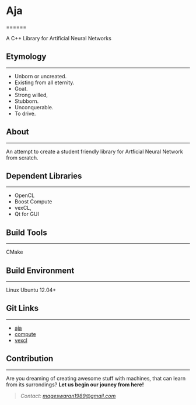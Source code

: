 # Aja
======

A C++ Library for Artificial Neural Networks  

## Etymology
------------
- Unborn or uncreated.
- Existing from all eternity.
- Goat.
- Strong willed, 
- Stubborn.
- Unconquerable.
- To drive.

## About
--------
An attempt to create a student friendly library for Artficial Neural Network from scratch.

## Dependent Libraries
----------------------
- OpenCL
- Boost Compute
- vexCL,
- Qt for GUI

## Build Tools
--------------
CMake

## Build Environment
--------------------
Linux Ubuntu 12.04+

## Git Links
------------
- [aja](https://github.com/Mageswaran1989/aja)
- [compute](https://github.com/kylelutz/compute)
- [vexcl](https://github.com/ddemidov/vexcl)


## Contribution
--------------
Are you dreaming of creating awesome stuff with machines, that can learn from its surrondings?
**Let us begin our jouney from here!**
> *Contact: mageswaran1989@gmail.com*
